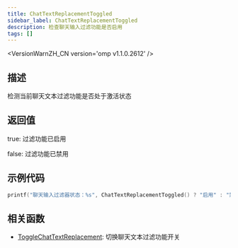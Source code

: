 ```yaml
---
title: ChatTextReplacementToggled
sidebar_label: ChatTextReplacementToggled
description: 检查聊天输入过滤功能是否启用
tags: []
---
```


<VersionWarnZH_CN version='omp v1.1.0.2612' />

## 描述

检测当前聊天文本过滤功能是否处于激活状态

## 返回值

true: 过滤功能已启用

false: 过滤功能已禁用

## 示例代码

```c
printf("聊天输入过滤器状态：%s", ChatTextReplacementToggled() ? "启用" : "禁用");
```

## 相关函数

- [ToggleChatTextReplacement](ToggleChatTextReplacement): 切换聊天文本过滤功能开关
